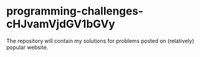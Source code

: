 # programming-challenges-cHJvamVjdGV1bGVy

The repository will contain my solutions for problems posted on (relatively) popular website.